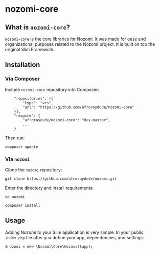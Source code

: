 # nozomi-core


## What is `nozomi-core`?
`nozomi-core` is the core libraries for Nozomi. It was made for ease and organizational purposes related to the Nozomi project.
It is built on top the original Slim Framework.

## Installation

### Via Composer
Include `nozomi-core` repository into Composer:

```
    "repositories": [{
        "type": "vcs",
        "url": "https://github.com/afroraydude/nozomi-core"
    }],
    "require": {
        "afroraydude/nozomi-core": "dev-master",
        ...
    }
```

Then run: 
```
composer update
```

### Via `nozomi`

Clone the `nozomi` repository:
```
git clone https://github.com/afroraydude/nozomi.git
```

Enter the directory and install requirements:
```
cd nozomi

composer install
```

## Usage
Adding Nozomi to your Slim application is very simple. In your public `index.php` file after you define your app, dependencies, and settings:
```
$nozomi = new \Nozomi\Core\Nozomi($app);
```
